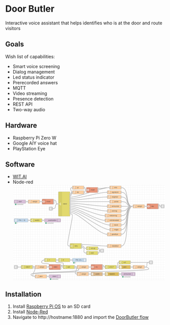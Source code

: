 # Door Butler
Interactive voice assistant that helps identifies who is at the door and route visitors<br/>
## Goals
Wish list of capabilities:
* Smart voice screening<br/>
* Dialog management<br/>
* Led status indicator<br/>
* Prerecorded answers<br/>
* MQTT<br/>
* Video streaming<br/>
* Presence detection<br/>
* REST API<br/>
* Two-way audio<br/>
## Hardware
* Raspberry Pi Zero W<br/>
* Google AIY voice hat<br/>
* PlayStation Eye <br/>
## Software
* [WIT.AI](https://wit.ai/)
* Node-red 
![Flow](node-red/butler-flow.png)
## Installation
1. Install [Raspberry Pi OS](https://www.raspberrypi.org/downloads/) to an SD card
2. Install [Node-Red](https://nodered.org/docs/getting-started/raspberrypi)
3. Navigate to http://hostname:1880 and import the [DoorButler flow](https://github.com/RABCbot/door-butler/blob/master/node-red/butler-flow.json)

